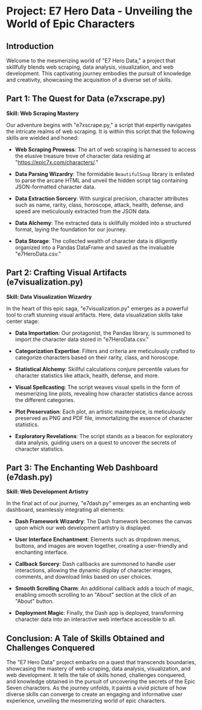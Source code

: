 # Project: E7 Hero Data - Unveiling the World of Epic Characters

## Introduction

Welcome to the mesmerizing world of "E7 Hero Data," a project that skillfully blends web scraping, data analysis, visualization, and web development. This captivating journey embodies the pursuit of knowledge and creativity, showcasing the acquisition of a diverse set of skills.

## Part 1: The Quest for Data (e7xscrape.py)

**Skill: Web Scraping Mastery**

Our adventure begins with "e7xscrape.py," a script that expertly navigates the intricate realms of web scraping. It is within this script that the following skills are wielded and honed:

- **Web Scraping Prowess**: The art of web scraping is harnessed to access the elusive treasure trove of character data residing at "https://epic7x.com/characters/."

- **Data Parsing Wizardry**: The formidable `BeautifulSoup` library is enlisted to parse the arcane HTML and unveil the hidden script tag containing JSON-formatted character data.

- **Data Extraction Sorcery**: With surgical precision, character attributes such as name, rarity, class, horoscope, attack, health, defense, and speed are meticulously extracted from the JSON data.

- **Data Alchemy**: The extracted data is skillfully molded into a structured format, laying the foundation for our journey.

- **Data Storage**: The collected wealth of character data is diligently organized into a Pandas DataFrame and saved as the invaluable "e7HeroData.csv."

## Part 2: Crafting Visual Artifacts (e7visualization.py)

**Skill: Data Visualization Wizardry**

In the heart of this epic saga, "e7visualization.py" emerges as a powerful tool to craft stunning visual artifacts. Here, data visualization skills take center stage:

- **Data Importation**: Our protagonist, the Pandas library, is summoned to import the character data stored in "e7HeroData.csv."

- **Categorization Expertise**: Filters and criteria are meticulously crafted to categorize characters based on their rarity, class, and horoscope.

- **Statistical Alchemy**: Skillful calculations conjure percentile values for character statistics like attack, health, defense, and more.

- **Visual Spellcasting**: The script weaves visual spells in the form of mesmerizing line plots, revealing how character statistics dance across the different categories.

- **Plot Preservation**: Each plot, an artistic masterpiece, is meticulously preserved as PNG and PDF file, immortalizing the essence of character statistics.

- **Exploratory Revelations**: The script stands as a beacon for exploratory data analysis, guiding users on a quest to uncover the secrets of character statistics.

## Part 3: The Enchanting Web Dashboard (e7dash.py)

**Skill: Web Development Artistry**

In the final act of our journey, "e7dash.py" emerges as an enchanting web dashboard, seamlessly integrating all elements:

- **Dash Framework Wizardry**: The Dash framework becomes the canvas upon which our web development artistry is displayed.

- **User Interface Enchantment**: Elements such as dropdown menus, buttons, and images are woven together, creating a user-friendly and enchanting interface.

- **Callback Sorcery**: Dash callbacks are summoned to handle user interactions, allowing the dynamic display of character images, comments, and download links based on user choices.

- **Smooth Scrolling Charm**: An additional callback adds a touch of magic, enabling smooth scrolling to an "About" section at the click of an "About" button.

- **Deployment Magic**: Finally, the Dash app is deployed, transforming character data into an interactive web interface accessible to all.

## Conclusion: A Tale of Skills Obtained and Challenges Conquered

The "E7 Hero Data" project embarks on a quest that transcends boundaries, showcasing the mastery of web scraping, data analysis, visualization, and web development. It tells the tale of skills honed, challenges conquered, and knowledge obtained in the pursuit of uncovering the secrets of the Epic Seven characters. As the journey unfolds, it paints a vivid picture of how diverse skills can converge to create an engaging and informative user experience, unveiling the mesmerizing world of epic characters.
